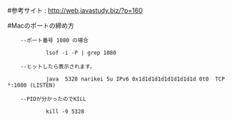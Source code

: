 #参考サイト : http://web.javastudy.biz/?p=160


#Macのポートの締め方

        --ポート番号 1080 の場合

                lsof -i -P | grep 1080

        --ヒットしたら表示されます。

                java  5328 narikei 5u IPv6 0x1d1d1d1d1d1d1d1d1d 0t0  TCP *:1080 (LISTEN)

        --PIDが分かったのでKILL

                kill -9 5328
